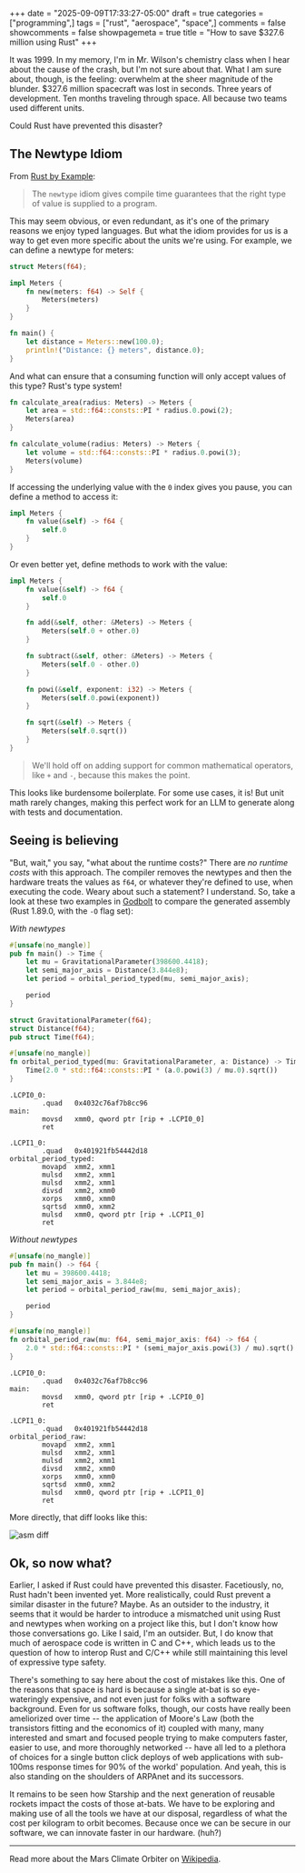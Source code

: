 +++
date = "2025-09-09T17:33:27-05:00"
draft = true
categories = ["programming",]
tags = ["rust", "aerospace", "space",]
comments = false
showcomments = false
showpagemeta = true
title = "How to save $327.6 million using Rust"
+++

It was 1999. In my memory, I'm in Mr. Wilson's chemistry class when I hear about the cause of the crash, but I'm not sure about that. What I am sure about, though, is the feeling: overwhelm at the sheer magnitude of the blunder. $327.6 million spacecraft was lost in seconds. Three years of development. Ten months traveling through space. All because two teams used different units.

Could Rust have prevented this disaster?

## The Newtype Idiom

From [Rust by Example](https://doc.rust-lang.org/rust-by-example/types/structs/newtype.html):

>The `newtype` idiom gives compile time guarantees that the right type of value is supplied to a program.

This may seem obvious, or even redundant, as it's one of the primary reasons we enjoy typed languages. But what the idiom provides for us is a way to get even more specific about the units we're using. For example, we can define a newtype for meters:

```rust
struct Meters(f64);

impl Meters {
    fn new(meters: f64) -> Self {
        Meters(meters)
    }
}

fn main() {
    let distance = Meters::new(100.0);
    println!("Distance: {} meters", distance.0);
}
```

And what can ensure that a consuming function will only accept values of this type? Rust's type system!

```rust
fn calculate_area(radius: Meters) -> Meters {
    let area = std::f64::consts::PI * radius.0.powi(2);
    Meters(area)
}

fn calculate_volume(radius: Meters) -> Meters {
    let volume = std::f64::consts::PI * radius.0.powi(3);
    Meters(volume)
}
```

If accessing the underlying value with the `0` index gives you pause, you can define a method to access it:

```rust
impl Meters {
    fn value(&self) -> f64 {
        self.0
    }
}
```

Or even better yet, define methods to work with the value:

```rust
impl Meters {
    fn value(&self) -> f64 {
        self.0
    }

    fn add(&self, other: &Meters) -> Meters {
        Meters(self.0 + other.0)
    }

    fn subtract(&self, other: &Meters) -> Meters {
        Meters(self.0 - other.0)
    }

    fn powi(&self, exponent: i32) -> Meters {
        Meters(self.0.powi(exponent))
    }

    fn sqrt(&self) -> Meters {
        Meters(self.0.sqrt())
    }
}
```

>We'll hold off on adding support for common mathematical operators, like `+` and `-`, because this makes the point.

This looks like burdensome boilerplate. For some use cases, it is! But unit math rarely changes, making this perfect work for an LLM to generate along with tests and documentation.

## Seeing is believing

"But, wait," you say, "what about the runtime costs?" There are _no runtime costs_ with this approach. The compiler removes the newtypes and then the hardware treats the values as `f64`, or whatever they're defined to use, when executing the code. Weary about such a statement? I understand. So, take a look at these two examples in [Godbolt](https://godbolt.org/) to compare the generated assembly (Rust 1.89.0, with the `-O` flag set):

_With newtypes_

```rs
#[unsafe(no_mangle)]
pub fn main() -> Time {
    let mu = GravitationalParameter(398600.4418);
    let semi_major_axis = Distance(3.844e8);
    let period = orbital_period_typed(mu, semi_major_axis);

    period
}

struct GravitationalParameter(f64);
struct Distance(f64);
pub struct Time(f64);

#[unsafe(no_mangle)]
fn orbital_period_typed(mu: GravitationalParameter, a: Distance) -> Time {
    Time(2.0 * std::f64::consts::PI * (a.0.powi(3) / mu.0).sqrt())
}
```

```assembly
.LCPI0_0:
        .quad   0x4032c76af7b8cc96
main:
        movsd   xmm0, qword ptr [rip + .LCPI0_0]
        ret

.LCPI1_0:
        .quad   0x401921fb54442d18
orbital_period_typed:
        movapd  xmm2, xmm1
        mulsd   xmm2, xmm1
        mulsd   xmm2, xmm1
        divsd   xmm2, xmm0
        xorps   xmm0, xmm0
        sqrtsd  xmm0, xmm2
        mulsd   xmm0, qword ptr [rip + .LCPI1_0]
        ret
```

_Without newtypes_

```rs
#[unsafe(no_mangle)]
pub fn main() -> f64 {
    let mu = 398600.4418;
    let semi_major_axis = 3.844e8;
    let period = orbital_period_raw(mu, semi_major_axis);

    period
}

#[unsafe(no_mangle)]
fn orbital_period_raw(mu: f64, semi_major_axis: f64) -> f64 {
    2.0 * std::f64::consts::PI * (semi_major_axis.powi(3) / mu).sqrt()
}
```

```assembly
.LCPI0_0:
        .quad   0x4032c76af7b8cc96
main:
        movsd   xmm0, qword ptr [rip + .LCPI0_0]
        ret

.LCPI1_0:
        .quad   0x401921fb54442d18
orbital_period_raw:
        movapd  xmm2, xmm1
        mulsd   xmm2, xmm1
        mulsd   xmm2, xmm1
        divsd   xmm2, xmm0
        xorps   xmm0, xmm0
        sqrtsd  xmm0, xmm2
        mulsd   xmm0, qword ptr [rip + .LCPI1_0]
        ret
```

More directly, that diff looks like this:

![asm diff](/img/asm-diff.png)

## Ok, so now what?

Earlier, I asked if Rust could have prevented this disaster. Facetiously, no, Rust hadn't been invented yet. More realistically, could Rust prevent a similar disaster in the future? Maybe. As an outsider to the industry, it seems that it would be harder to introduce a mismatched unit using Rust and newtypes when working on a project like this, but I don't know how those conversations go. Like I said, I'm an outsider. But, I do know that much of aerospace code is written in C and C++, which leads us to the question of how to interop Rust and C/C++ while still maintaining this level of expressive type safety.

There's something to say here about the cost of mistakes like this. One of the reasons that space is hard is because a single at-bat is so eye-wateringly expensive, and not even just for folks with a software background. Even for us software folks, though, our costs have really been ameliorized over time -- the application of Moore's Law (both the transistors fitting and the economics of it) coupled with many, many interested and smart and focused people trying to make computers faster, easier to use, and more thoroughly networked -- have all led to a plethora of choices for a single button click deploys of web applications with sub-100ms response times for 90% of the workd' population. And yeah, this is also standing on the shoulders of ARPAnet and its successors.

It remains to be seen how Starship and the next generation of reusable rockets impact the costs of those at-bats. We have to be exploring and making use of all the tools we have at our disposal, regardless of what the cost per kilogram to orbit becomes. Because once we can be secure in our software, we can innovate faster in our hardware. (huh?)

* * *

Read more about the Mars Climate Orbiter on [Wikipedia](https://en.wikipedia.org/wiki/Mars_Climate_Orbiter).
